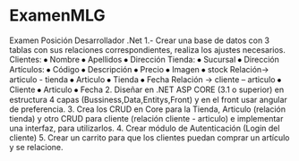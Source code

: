 # ExamenMLG
Examen Posición Desarrollador .Net
1.- Crear una base de datos con 3 tablas con sus relaciones correspondientes, realiza los ajustes necesarios.
Clientes:
⦁	Nombre
⦁	Apellidos
⦁	Dirección
Tienda:
⦁	Sucursal
⦁	Dirección	
Artículos:
⦁	Código
⦁	Descripción
⦁	Precio
⦁	Imagen
⦁	stock
Relación-> articulo - tienda
⦁	Articulo
⦁	Tienda
⦁	Fecha
Relación -> cliente – articulo 
⦁	Cliente
⦁	Articulo
⦁	Fecha
2. Diseñar en .NET ASP CORE (3.1 o superior) en estructura 4 capas (Bussiness,Data,Entitys,Front) y en el front usar angular de preferencia.
3. Crea los CRUD en Core para la Tienda, Articulo (relación tienda) y otro CRUD para cliente (relación cliente - articulo) e implementar una interfaz, para utilizarlos.
4. Crear módulo de Autenticación (Login del cliente)
5. Crear un carrito para que los clientes puedan comprar un artículo y se relacione.
